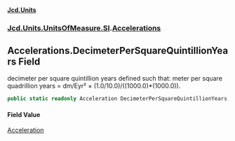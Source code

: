 #### [Jcd.Units](index.md 'index')

### [Jcd.Units.UnitsOfMeasure.SI](Jcd.Units.UnitsOfMeasure.SI.md 'Jcd.Units.UnitsOfMeasure.SI').[Accelerations](Accelerations.md 'Jcd.Units.UnitsOfMeasure.SI.Accelerations')

## Accelerations.DecimeterPerSquareQuintillionYears Field

decimeter per square quintillion years defined such that: meter per square quadrillion years = dm/Eyr² ×
(1.0/10.0)/((1000.0)*(1000.0)).

```csharp
public static readonly Acceleration DecimeterPerSquareQuintillionYears;
```

#### Field Value

[Acceleration](Acceleration.md 'Jcd.Units.UnitTypes.Acceleration')
